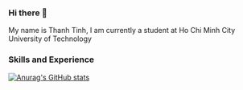 ### Hi there 👋
My name is Thanh Tinh, I am currently a student at Ho Chi Minh City University of Technology

### Skills and Experience

[![Anurag's GitHub stats](https://github-readme-stats.vercel.app/api?username=Unray12)](https://github.com/anuraghazra/github-readme-stats)
<!--
**Unray12/Unray12** is a ✨ _special_ ✨ repository because its `README.md` (this file) appears on your GitHub profile.

Here are some ideas to get you started:

- 🔭 I’m currently working on ...
- 🌱 I’m currently learning ...
- 👯 I’m looking to collaborate on ...
- 🤔 I’m looking for help with ...
- 💬 Ask me about ...
- 📫 How to reach me: ...
- 😄 Pronouns: ...
- ⚡ Fun fact: ...
-->
